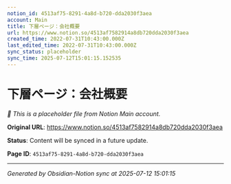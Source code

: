 ```yaml
---
notion_id: 4513af75-8291-4a8d-b720-dda2030f3aea
account: Main
title: 下層ページ：会社概要
url: https://www.notion.so/4513af7582914a8db720dda2030f3aea
created_time: 2022-07-31T10:43:00.000Z
last_edited_time: 2022-07-31T10:43:00.000Z
sync_status: placeholder
sync_time: 2025-07-12T15:01:15.152535
---
```


# 下層ページ：会社概要

*🔄 This is a placeholder file from Notion Main account.*

**Original URL**: https://www.notion.so/4513af7582914a8db720dda2030f3aea

**Status**: Content will be synced in a future update.

**Page ID**: `4513af75-8291-4a8d-b720-dda2030f3aea`

---

*Generated by Obsidian-Notion sync at 2025-07-12 15:01:15*
